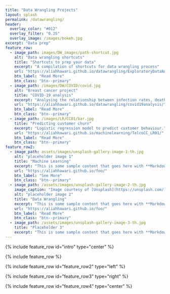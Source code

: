 ```yaml
---
title: "Data Wrangling Projects"
layout: splash
permalink: /datawrangling/
header:
  overlay_color: "#012"
  overlay_filter: "0.25"
  overlay_image: /images/bokeh.jpg
excerpt: "Data prep"
feature_row:
  - image_path: images/DW_images/path-shortcut.jpg
    alt: "Data wrangling shortcuts"
    title: "Shortcuts to prep your data"
    excerpt: "A compilation of shortcuts for data wrangling process"
    url: "https://aliahhawari.github.io/datawrangling/ExploratoryDataAnalysis/"
    btn_label: "Read More"
    btn_class: "btn--primary"
  - image_path: /images/DW/COVID/covid.jpg
    alt: "Breast cancer project"
    title: "COVID-19 analysis"
    excerpt: "Analysing the relationship between infection rates, death rates and the well being of countries"
    url: "https://aliahhawari.github.io/datawrangling/covid19analysis/"
    btn_label: "Read More"
    btn_class: "btn--primary"
  - image_path: /images/LR/CC01/bar.jpg
    title: "Predicting customer churn"
    excerpt: "Logistic regression model to predict customer behaviour."
    url: "https://aliahhawari.github.io/machinelearning/TelcoCC_LR01/"
    btn_label: "Read More"
    btn_class: "btn--primary"
feature_row2:
  - image_path: assets/images/unsplash-gallery-image-1-th.jpg
    alt: "placeholder image 1"
    title: "Machine Learning"
    excerpt: "This is some sample content that goes here with **Markdown** formatting."
    url: "https://aliahhawari.github.io/foo/"
    btn_label: "See More"
    btn_class: "btn--primary"
  - image_path: /assets/images/unsplash-gallery-image-2-th.jpg
    image_caption: "Image courtesy of [Unsplash](https://unsplash.com/)"
    alt: "placeholder image 2"
    title: "Data Wrangling"
    excerpt: "This is some sample content that goes here with **Markdown** formatting."
    url: "https://aliahhawari.github.io/foo/"
    btn_label: "Read More"
    btn_class: "btn--primary"
  - image_path: /assets/images/unsplash-gallery-image-3-th.jpg
    title: "Placeholder 3"
    excerpt: "This is some sample content that goes here with **Markdown** formatting."
---
```


{% include feature_row id="intro" type="center" %}

{% include feature_row %}

{% include feature_row id="feature_row2" type="left" %}

{% include feature_row id="feature_row3" type="right" %}

{% include feature_row id="feature_row4" type="center" %}
